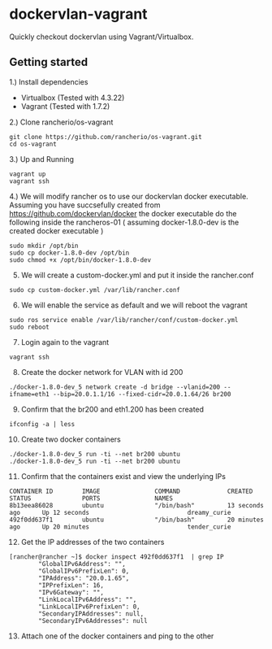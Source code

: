 # dockervlan-vagrant
Quickly checkout dockervlan using Vagrant/Virtualbox.

## Getting started
1.) Install dependencies

* Virtualbox (Tested with 4.3.22)
* Vagrant (Tested with 1.7.2)

2.) Clone rancherio/os-vagrant

```
git clone https://github.com/rancherio/os-vagrant.git
cd os-vagrant
```

3.) Up and Running

```
vagrant up
vagrant ssh
```

4.) We will modify rancher os to use our dockervlan docker executable. Assuming you have succsefully created from https://github.com/dockervlan/docker the docker executable do the following inside the rancheros-01 ( assuming docker-1.8.0-dev is the created docker executable )

```
sudo mkdir /opt/bin
sudo cp docker-1.8.0-dev /opt/bin
sudo chmod +x /opt/bin/docker-1.8.0-dev
```

5) We will create a custom-docker.yml and put it inside the rancher.conf
```
sudo cp custom-docker.yml /var/lib/rancher.conf
```

6) We will enable the service as default and we will reboot the vagrant
```
sudo ros service enable /var/lib/rancher/conf/custom-docker.yml
sudo reboot
```

7) Login again to the vagrant
```
vagrant ssh
```

8) Create the docker network for VLAN with id 200
```
./docker-1.8.0-dev_5 network create -d bridge --vlanid=200 --ifname=eth1 --bip=20.0.1.1/16 --fixed-cidr=20.0.1.64/26 br200
```

9) Confirm that the br200 and eth1.200 has been created
```
ifconfig -a | less
```

10) Create two docker containers
```
./docker-1.8.0-dev_5 run -ti --net br200 ubuntu
./docker-1.8.0-dev_5 run -ti --net br200 ubuntu
```

11) Confirm that the containers exist and view the underlying IPs
```
CONTAINER ID        IMAGE               COMMAND             CREATED             STATUS              PORTS               NAMES
8b13eea86028        ubuntu              "/bin/bash"         13 seconds ago      Up 12 seconds                           dreamy_curie        
492f0dd637f1        ubuntu              "/bin/bash"         20 minutes ago      Up 20 minutes                           tender_curie        
```

12) Get the IP addresses of the two containers
```
[rancher@rancher ~]$ docker inspect 492f0dd637f1  | grep IP
        "GlobalIPv6Address": "",
        "GlobalIPv6PrefixLen": 0,
        "IPAddress": "20.0.1.65",
        "IPPrefixLen": 16,
        "IPv6Gateway": "",
        "LinkLocalIPv6Address": "",
        "LinkLocalIPv6PrefixLen": 0,
        "SecondaryIPAddresses": null,
        "SecondaryIPv6Addresses": null
```
13) Attach one of the docker containers and ping to the other
